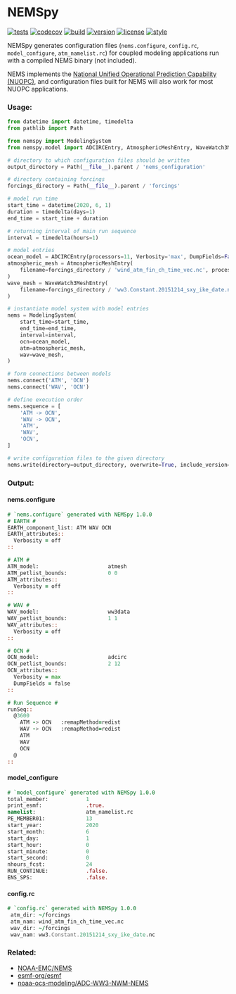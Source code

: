 # NEMSpy

[![tests](https://github.com/noaa-ocs-modeling/NEMSpy/workflows/tests/badge.svg)](https://github.com/noaa-ocs-modeling/NEMSpy/actions?query=workflow%3Atests)
[![codecov](https://codecov.io/gh/noaa-ocs-modeling/nemspy/branch/master/graph/badge.svg?token=uyeRvhmBtD)](https://codecov.io/gh/noaa-ocs-modeling/nemspy)
[![build](https://github.com/noaa-ocs-modeling/NEMSpy/workflows/build/badge.svg)](https://github.com/noaa-ocs-modeling/NEMSpy/actions?query=workflow%3Abuild)
[![version](https://img.shields.io/pypi/v/nemspy)](https://pypi.org/project/nemspy)
[![license](https://img.shields.io/github/license/noaa-ocs-modeling/nemspy)](https://creativecommons.org/share-your-work/public-domain/cc0)
[![style](https://sourceforge.net/p/oitnb/code/ci/default/tree/_doc/_static/oitnb.svg?format=raw)](https://sourceforge.net/p/oitnb/code)

NEMSpy generates configuration files (`nems.configure`, `config.rc`, `model_configure`, `atm_namelist.rc`)
for coupled modeling applications run with a compiled NEMS binary (not included).

NEMS implements
the [National Unified Operational Prediction Capability (NUOPC)](https://www.earthsystemcog.org/projects/nuopc/), and
configuration files built for NEMS will also work for most NUOPC applications.

### Usage:

```python
from datetime import datetime, timedelta
from pathlib import Path

from nemspy import ModelingSystem
from nemspy.model import ADCIRCEntry, AtmosphericMeshEntry, WaveWatch3MeshEntry

# directory to which configuration files should be written
output_directory = Path(__file__).parent / 'nems_configuration'

# directory containing forcings
forcings_directory = Path(__file__).parent / 'forcings'

# model run time
start_time = datetime(2020, 6, 1)
duration = timedelta(days=1)
end_time = start_time + duration

# returning interval of main run sequence
interval = timedelta(hours=1)

# model entries
ocean_model = ADCIRCEntry(processors=11, Verbosity='max', DumpFields=False)
atmospheric_mesh = AtmosphericMeshEntry(
    filename=forcings_directory / 'wind_atm_fin_ch_time_vec.nc', processors=1
)
wave_mesh = WaveWatch3MeshEntry(
    filename=forcings_directory / 'ww3.Constant.20151214_sxy_ike_date.nc', processors=1
)

# instantiate model system with model entries
nems = ModelingSystem(
    start_time=start_time,
    end_time=end_time,
    interval=interval,
    ocn=ocean_model,
    atm=atmospheric_mesh,
    wav=wave_mesh,
)

# form connections between models
nems.connect('ATM', 'OCN')
nems.connect('WAV', 'OCN')

# define execution order
nems.sequence = [
    'ATM -> OCN',
    'WAV -> OCN',
    'ATM',
    'WAV',
    'OCN',
]

# write configuration files to the given directory
nems.write(directory=output_directory, overwrite=True, include_version=True)

```

### Output:

#### nems.configure

```fortran
# `nems.configure` generated with NEMSpy 1.0.0
# EARTH #
EARTH_component_list: ATM WAV OCN
EARTH_attributes::
  Verbosity = off
::

# ATM #
ATM_model:                      atmesh
ATM_petlist_bounds:             0 0
ATM_attributes::
  Verbosity = off
::

# WAV #
WAV_model:                      ww3data
WAV_petlist_bounds:             1 1
WAV_attributes::
  Verbosity = off
::

# OCN #
OCN_model:                      adcirc
OCN_petlist_bounds:             2 12
OCN_attributes::
  Verbosity = max
  DumpFields = false
::

# Run Sequence #
runSeq::
  @3600
    ATM -> OCN   :remapMethod=redist
    WAV -> OCN   :remapMethod=redist
    ATM
    WAV
    OCN
  @
::
```

#### model_configure

```fortran
# `model_configure` generated with NEMSpy 1.0.0
total_member:            1
print_esmf:              .true.
namelist:                atm_namelist.rc
PE_MEMBER01:             13
start_year:              2020
start_month:             6
start_day:               1
start_hour:              0
start_minute:            0
start_second:            0
nhours_fcst:             24
RUN_CONTINUE:            .false.
ENS_SPS:                 .false.
```

#### config.rc

```fortran
# `config.rc` generated with NEMSpy 1.0.0
 atm_dir: ~/forcings
 atm_nam: wind_atm_fin_ch_time_vec.nc
 wav_dir: ~/forcings
 wav_nam: ww3.Constant.20151214_sxy_ike_date.nc
```

### Related:

- [NOAA-EMC/NEMS](https://github.com/NOAA-EMC/NEMS)
- [esmf-org/esmf](https://github.com/esmf-org/esmf)
- [noaa-ocs-modeling/ADC-WW3-NWM-NEMS](https://github.com/noaa-ocs-modeling/ADC-WW3-NWM-NEMS)
